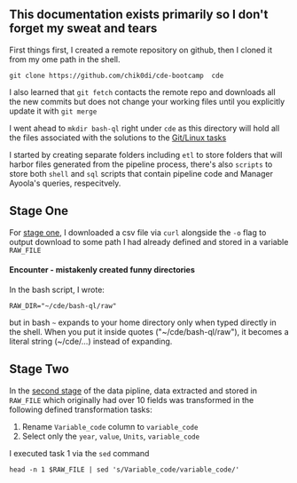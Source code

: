## This documentation exists primarily so I don't forget my sweat and tears

First things first, I created a remote repository on github, then I cloned it from my ome path in the shell. 

`git clone https://github.com/chik0di/cde-bootcamp  cde`

I also learned that `git fetch` contacts the remote repo and downloads all the new commits but does not change your working files until you explicitly update it with `git merge`

I went ahead to `mkdir bash-ql` right under `cde` as this directory will hold all the files associated with the solutions to the [Git/Linux tasks](https://github.com/Idowuilekura/cde_linux_git_assignment-/blob/master/README.md)

I started by creating separate folders including `etl` to store folders that will harbor files generated from the pipeline process, there's also `scripts` to store both `shell` and `sql` scripts that contain pipeline code and Manager Ayoola's queries, respecitvely. 

## Stage One
For [stage one](https://github.com/chik0di/cde-bootcamp/blob/main/bash-ql/etl/raw/task.txt), I downloaded a csv file via `curl` alongside the `-o` flag to output download to some path I had already defined and stored in a variable `RAW_FILE`

#### Encounter - mistakenly created funny directories
In the bash script, I wrote:
```
RAW_DIR="~/cde/bash-ql/raw"
```
but in bash `~` expands to your home directory only when typed directly in the shell.
When you put it inside quotes ("~/cde/bash-ql/raw"), it becomes a literal string (~/cde/...) instead of expanding. 

## Stage Two

In the [second stage](https://github.com/chik0di/cde-bootcamp/blob/main/bash-ql/etl/transformed/task.txt) of the data pipline, data extracted and stored in `RAW_FILE` which originally had over 10 fields was transformed in the following defined transformation tasks:

1. Rename `Variable_code` column to `variable_code`
2. Select only the `year`, `value`, `Units`, `variable_code`

I executed task 1 via the `sed` command
```
head -n 1 $RAW_FILE | sed 's/Variable_code/variable_code/'
```